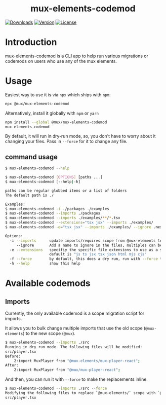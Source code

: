 <p align="center">
  <h1 align="center">mux-elements-codemod</h1>
  <a href="https://npmcharts.com/compare/@mux/mux-elements-codemod?interval=30"><img src="https://img.shields.io/npm/dm/@mux/mux-player.svg?sanitize=true" alt="Downloads"></a>
    <a href="https://www.npmjs.com/package/@mux/mux-elements-codemod"><img src="https://img.shields.io/npm/v/@mux/mux-player.svg?sanitize=true" alt="Version"></a>
    <a href="https://www.npmjs.com/package/@mux/mux-elements-codemod"><img src="https://img.shields.io/npm/l/@mux/mux-player.svg?sanitize=true" alt="License"></a>
</p>

# Introduction

mux-elements-codemod is a CLI app to help run various migrations or codemods on users who use any of the mux elements.

# Usage

Easiest way to use it is via `npx` which ships with `npm`:

```sh
npx @mux/mux-elements-codemod
```

Alternatively, install it globally with `npm` or `yarn`

```sh
npm install --global @mux/mux-elements-codemod
mux-elements-codemod
```

By default, it will run in dry-run mode, so, you don't have to worry about it changing your files. Pass in `--force` for it to change any file.

## command usage

```sh
$ mux-elements-codemod --help

$ mux-elements-codemod [OPTIONS] [paths ...]
$ mux-elements-codemod [--help|-h]

paths can be regular globbed items or a list of folders
The default path is ./

Examples:
$ mux-elements-codemod -i ./packages ./examples
$ mux-elements-codemod --imports ./packages
$ mux-elements-codemod --imports ./examples/**/*.tsx
$ mux-elements-codemod --extensions="tsx jsx" --imports ./examples/
$ mux-elements-codemod -e="tsx jsx" --imports ./examples/ --ignore .next --ignore dist

Options:
  -i --imports      update imports/requires scope from @mux-elements to @mux
     --ignore       Add a name to ignore in the files, multiples can be provided
  -e --extensions   specifiy the specific file extensions to use as a space separated string
                    default is "js ts jsx tsx json html mjs cjs"
  -f --force        by default, this does a dry run, run with --force to replace the text inline
  -h --help         show this help
```

# Available codemods

## Imports

Currently, the only available codemod is a scope migration script for imports.

It allows you to bulk change multiple imports that use the old scope (`@mux-elements`) to the new scope (`@mux`).

```sh
$ mux-elements-codemod --imports ./src
Running in dry run mode. The following files will be modified:
src/player.tsx
Before:
	2:import MuxPlayer from "@mux-elements/mux-player-react";
After:
	2:import MuxPlayer from "@mux/mux-player-react";
```

And then, you can run it with `--force` to make the replacements inline.

```sh
$ mux-elements-codemod --imports ./src --force
Modifying the following files to replace `@mux-elements/` scope with `@mux/`:
src/player.tsx
```
